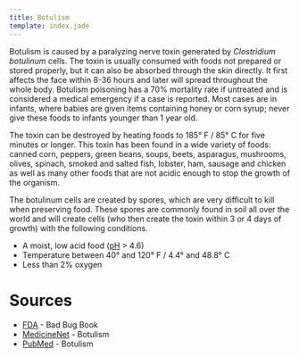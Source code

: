 ```yaml
---
title: Botulism
template: index.jade
---
```


Botulism is caused by a paralyzing nerve toxin generated by _Clostridium botulinum_ cells.  The toxin is usually consumed with foods not prepared or stored properly, but it can also be absorbed through the skin directly.  It first affects the face within 8-36 hours and later will spread throughout the whole body.  Botulism poisoning has a 70% mortality rate if untreated and is considered a medical emergency if a case is reported.  Most cases are in infants, where babies are given items containing honey or corn syrup; never give these foods to infants younger than 1 year old.</p><p>The toxin can be destroyed by heating foods to 185° F / 85° C for five minutes or longer.  This toxin has been found in a wide variety of foods:  canned corn, peppers, green beans, soups, beets, asparagus, mushrooms, olives, spinach, smoked and salted fish, lobster, ham, sausage and chicken as well as many other foods that are not acidic enough to stop the growth of the organism.

The botulinum cells are created by spores, which are very difficult to kill when preserving food.  These spores are commonly found in soil all over the world and will create cells (who then create the toxin within 3 or 4 days of growth) with the following conditions.

* A moist, low acid food ([pH](../../terminology/ph.html) > 4.6)
* Temperature between 40° and 120° F / 4.4° and 48.8° C
* Less than 2% oxygen


Sources
=======

* [FDA](../../sources/fda.html) - Bad Bug Book
* [MedicineNet](../../sources/medicinenet.html) - Botulism
* [PubMed](../../sources/pubmed.html) - Botulism
